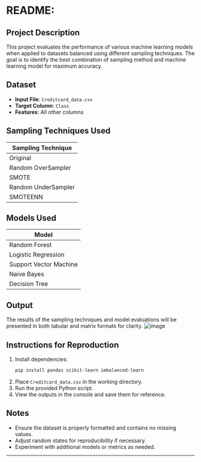 # README: 

## Project Description

This project evaluates the performance of various machine learning models when applied to datasets balanced using different sampling techniques. The goal is to identify the best combination of sampling method and machine learning model for maximum accuracy.

## Dataset

- **Input File**: `Creditcard_data.csv`
- **Target Column**: `Class`
- **Features**: All other columns

## Sampling Techniques Used

| Sampling Technique  |
| ------------------- |
| Original            |
| Random OverSampler  |
| SMOTE               |
| Random UnderSampler |
| SMOTEENN            |

## Models Used

| Model                  |
| ---------------------- |
| Random Forest          |
| Logistic Regression    |
| Support Vector Machine |
| Naive Bayes            |
| Decision Tree          |

## Output

The results of the sampling techniques and model evaluations will be presented in both tabular and matrix formats for clarity.
![image](https://github.com/user-attachments/assets/5d66d29a-9fda-43d2-9071-b9f3eec60faa)



###

## Instructions for Reproduction

1. Install dependencies:
   ```bash
   pip install pandas scikit-learn imbalanced-learn
   ```
2. Place `Creditcard_data.csv` in the working directory.
3. Run the provided Python script.
4. View the outputs in the console and save them for reference.

## Notes

- Ensure the dataset is properly formatted and contains no missing values.
- Adjust random states for reproducibility if necessary.
- Experiment with additional models or metrics as needed.

---

